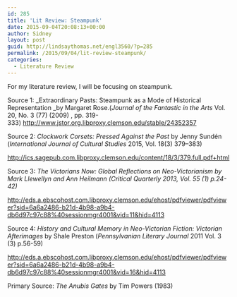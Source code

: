 ```yaml
---
id: 285
title: 'Lit Review: Steampunk'
date: 2015-09-04T20:08:13+00:00
author: Sidney
layout: post
guid: http://lindsaythomas.net/engl3560/?p=285
permalink: /2015/09/04/lit-review-steampunk/
categories:
  - Literature Review
---
```

For my literature review, I will be focusing on steampunk.

Source 1: _Extraordinary Pasts: Steampunk as a Mode of Historical Representation _by Margaret Rose.(<cite><span class="journalTitle langMatch">Journal of the Fantastic in the Arts </span></cite><span class="srcInfo langMatch">Vol. 20, No. 3 (77) (2009)</span> , pp. 319-333) http://www.jstor.org.libproxy.clemson.edu/stable/24352357

Source 2: _Clockwork Corsets: Pressed Against the Past_ by Jenny Sundén (_International Journal of Cultural Studies_ 2015, Vol. 18(3) 379–383)

http://ics.sagepub.com.libproxy.clemson.edu/content/18/3/379.full.pdf+html

Source 3: _The Victorians Now: Global Reflections on Neo-Victorianism _by Mark Llewellyn and Ann Heilmann (_Critical Quarterly_ 2013, Vol. 55 (1) p.24-42_)_

http://eds.a.ebscohost.com.libproxy.clemson.edu/ehost/pdfviewer/pdfviewer?sid=6a6a2486-b21d-4b98-a9b4-db6d97c97c88%40sessionmgr4001&vid=11&hid=4113

Source 4: _History and Cultural Memory in Neo-Victorian Fiction: Victorian Afterimages_ by Shale Preston (_Pennsylvanian Literary Journal_ 2011 Vol. 3 (3) p.56-59)

http://eds.a.ebscohost.com.libproxy.clemson.edu/ehost/pdfviewer/pdfviewer?sid=6a6a2486-b21d-4b98-a9b4-db6d97c97c88%40sessionmgr4001&vid=16&hid=4113

Primary Source: _The Anubis Gates_ by Tim Powers (1983)

<div class="page" title="Page 1">
</div>